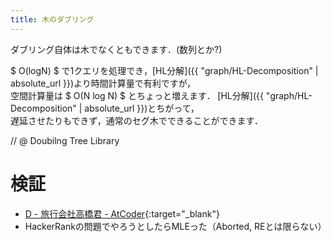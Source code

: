 ```yaml
---
title: 木のダブリング
---
```


ダブリング自体は木でなくともできます．(数列とか?)

$ O(logN) $ で1クエリを処理でき，[HL分解]({{ "graph/HL-Decomposition" | absolute_url }})より時間計算量で有利ですが，  
空間計算量は $ O(N log N) $ とちょっと増えます．
[HL分解]({{ "graph/HL-Decomposition" | absolute_url }})とちがって，  
遅延させたりもできず，通常のセグ木でできることができます．

// @ Doubilng Tree Library

# 検証

* [D - 旅行会社高橋君 - AtCoder](https://beta.atcoder.jp/contests/arc039/submissions/2136670){:target="_blank"}<!--_-->
* HackerRankの問題でやろうとしたらMLEった（Aborted, REとは限らない）

